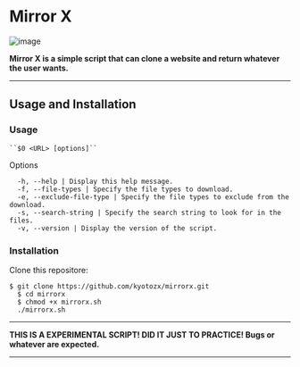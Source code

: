 # Mirror X
                                                    
![image](https://media.discordapp.net/attachments/935619098761650249/1227441103037403227/image.png?ex=66286a9b&is=6615f59b&hm=c5970145ba19ee6aaf0ebe3ca294f6862abca08270b383649a039963f0752f9b&=&format=webp&quality=lossless)


**Mirror X is a simple script that can clone a website and return whatever the user wants.**

---

## Usage and Installation

### Usage

```
``$0 <URL> [options]``
```

Options
```
  -h, --help | Display this help message.
  -f, --file-types | Specify the file types to download.
  -e, --exclude-file-type | Specify the file types to exclude from the download.
  -s, --search-string | Specify the search string to look for in the files.
  -v, --version | Display the version of the script.
```

### Installation  

Clone this repositore: 
```
$ git clone https://github.com/kyotozx/mirrorx.git
  $ cd mirrorx
  $ chmod +x mirrorx.sh
  ./mirrorx.sh
```
---

**THIS IS A EXPERIMENTAL SCRIPT! DID IT JUST TO PRACTICE! Bugs or whatever are expected.**

---

